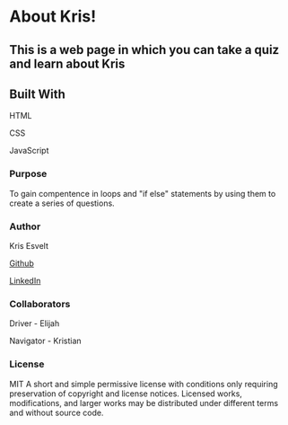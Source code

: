# About Kris!

## This is a web page in which you can take a quiz and learn about Kris

## Built With

HTML

CSS

JavaScript

### Purpose

To gain compentence in loops and "if else" statements by using them to create a series of questions.

### Author

Kris Esvelt

[Github](https://github.com/kris3579)

[LinkedIn](https://www.linkedin.com/in/kristianesvelt/)

### Collaborators 
Driver - Elijah

Navigator - Kristian

### License

MIT A short and simple permissive license with conditions only requiring preservation of copyright and license notices. Licensed works, modifications, and larger works may be distributed under different terms and without source code.